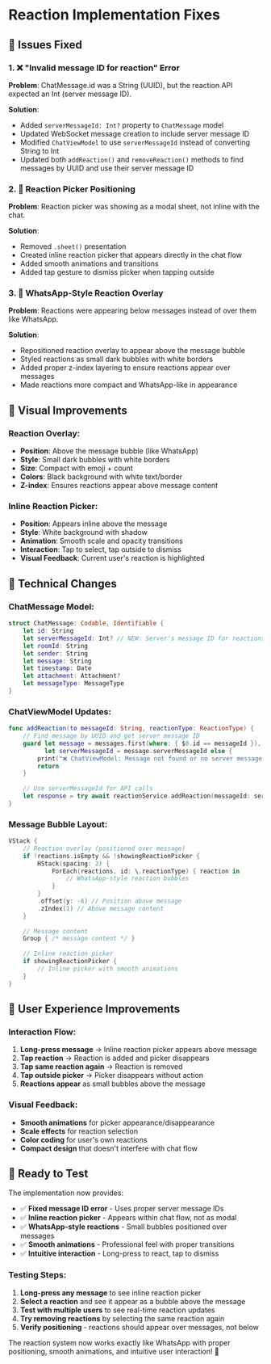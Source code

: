 # Reaction Implementation Fixes

## 🔧 Issues Fixed

### 1. ❌ "Invalid message ID for reaction" Error
**Problem**: ChatMessage.id was a String (UUID), but the reaction API expected an Int (server message ID).

**Solution**:
- Added `serverMessageId: Int?` property to `ChatMessage` model
- Updated WebSocket message creation to include server message ID
- Modified `ChatViewModel` to use `serverMessageId` instead of converting String to Int
- Updated both `addReaction()` and `removeReaction()` methods to find messages by UUID and use their server message ID

### 2. 🎯 Reaction Picker Positioning
**Problem**: Reaction picker was showing as a modal sheet, not inline with the chat.

**Solution**:
- Removed `.sheet()` presentation
- Created inline reaction picker that appears directly in the chat flow
- Added smooth animations and transitions
- Added tap gesture to dismiss picker when tapping outside

### 3. 📍 WhatsApp-Style Reaction Overlay
**Problem**: Reactions were appearing below messages instead of over them like WhatsApp.

**Solution**:
- Repositioned reaction overlay to appear above the message bubble
- Styled reactions as small dark bubbles with white borders
- Added proper z-index layering to ensure reactions appear over messages
- Made reactions more compact and WhatsApp-like in appearance

## 🎨 Visual Improvements

### Reaction Overlay:
- **Position**: Above the message bubble (like WhatsApp)
- **Style**: Small dark bubbles with white borders
- **Size**: Compact with emoji + count
- **Colors**: Black background with white text/border
- **Z-index**: Ensures reactions appear above message content

### Inline Reaction Picker:
- **Position**: Appears inline above the message
- **Style**: White background with shadow
- **Animation**: Smooth scale and opacity transitions
- **Interaction**: Tap to select, tap outside to dismiss
- **Visual Feedback**: Current user's reaction is highlighted

## 🔧 Technical Changes

### ChatMessage Model:
```swift
struct ChatMessage: Codable, Identifiable {
    let id: String
    let serverMessageId: Int? // NEW: Server's message ID for reactions
    let roomId: String
    let sender: String
    let message: String
    let timestamp: Date
    let attachment: Attachment?
    let messageType: MessageType
}
```

### ChatViewModel Updates:
```swift
func addReaction(to messageId: String, reactionType: ReactionType) {
    // Find message by UUID and get server message ID
    guard let message = messages.first(where: { $0.id == messageId }),
          let serverMessageId = message.serverMessageId else {
        print("❌ ChatViewModel: Message not found or no server message ID")
        return
    }
    
    // Use serverMessageId for API calls
    let response = try await reactionService.addReaction(messageId: serverMessageId, reactionType: reactionType)
}
```

### Message Bubble Layout:
```swift
VStack {
    // Reaction overlay (positioned over message)
    if !reactions.isEmpty && !showingReactionPicker {
        HStack(spacing: 2) {
            ForEach(reactions, id: \.reactionType) { reaction in
                // WhatsApp-style reaction bubbles
            }
        }
        .offset(y: -6) // Position above message
        .zIndex(1) // Above message content
    }
    
    // Message content
    Group { /* message content */ }
    
    // Inline reaction picker
    if showingReactionPicker {
        // Inline picker with smooth animations
    }
}
```

## 🎯 User Experience Improvements

### Interaction Flow:
1. **Long-press message** → Inline reaction picker appears above message
2. **Tap reaction** → Reaction is added and picker disappears
3. **Tap same reaction again** → Reaction is removed
4. **Tap outside picker** → Picker disappears without action
5. **Reactions appear** as small bubbles above the message

### Visual Feedback:
- **Smooth animations** for picker appearance/disappearance
- **Scale effects** for reaction selection
- **Color coding** for user's own reactions
- **Compact design** that doesn't interfere with chat flow

## 🚀 Ready to Test

The implementation now provides:
- ✅ **Fixed message ID error** - Uses proper server message IDs
- ✅ **Inline reaction picker** - Appears within chat flow, not as modal
- ✅ **WhatsApp-style reactions** - Small bubbles positioned over messages
- ✅ **Smooth animations** - Professional feel with proper transitions
- ✅ **Intuitive interaction** - Long-press to react, tap to dismiss

### Testing Steps:
1. **Long-press any message** to see inline reaction picker
2. **Select a reaction** and see it appear as a bubble above the message
3. **Test with multiple users** to see real-time reaction updates
4. **Try removing reactions** by selecting the same reaction again
5. **Verify positioning** - reactions should appear over messages, not below

The reaction system now works exactly like WhatsApp with proper positioning, smooth animations, and intuitive user interaction! 🎉

